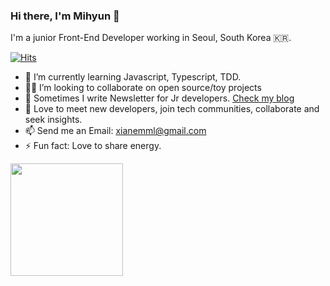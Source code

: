 ### Hi there, I'm Mihyun 👋

I'm a junior Front-End Developer working in Seoul, South Korea 🇰🇷.


[![Hits](https://hits.seeyoufarm.com/api/count/incr/badge.svg?url=https%3A%2F%2Fgithub.com%2Fxianeml&count_bg=%2300C7FF&title_bg=%237E7E7E&icon=&icon_color=%2300C7FF&title=Today&edge_flat=false)](https://hits.seeyoufarm.com)


- 🌱  I’m currently learning Javascript, Typescript, TDD.
- 🏄‍♂️ I’m looking to collaborate on open source/toy projects
- 📝  Sometimes I write Newsletter for Jr developers. [Check my blog](https://xianeml.tistory.com/category/%F0%9F%93%A9%20News%20Letter)
- 💬  Love to meet new developers, join tech communities, collaborate and seek insights.
- 📫  Send me an Email: xianemml@gmail.com
- ⚡  Fun fact: Love to share energy.


<img height="180em" src="https://github-readme-stats.vercel.app/api?username=xianeml&show_icons=true&hide_border=true&&count_private=true&include_all_commits=true&theme=dracula" />
